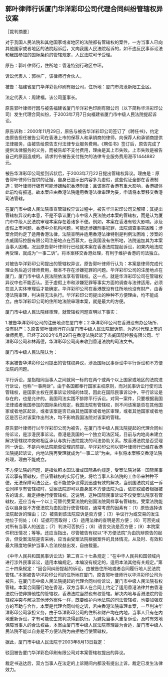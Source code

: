 ## 郭叶律师行诉厦门华洋彩印公司代理合同纠纷管辖权异议案

［裁判摘要］

对于我国人民法院和其他国家或者地区的法院都有管辖权的案件，一方当事人已向其他国家或者地区的法院起诉后，又向我国人民法院起诉的，如不违反民事诉讼法和我国参加的国际条约的管辖规定，人民法院可予受理。



原告：郭叶律师行，住所地：香港特别行政区中环。

诉讼代表人：郭林广，该律师行合伙人。

被告：福建省厦门华洋彩色印刷有限公司，住所地：厦门市海沧新阳工业区。

法定代表人：周建福，该公司董事长。

原告郭叶律师行因与被告福建省厦门华洋彩色印刷有限公司（以下简称华洋彩印公司）发生代理合同纠纷，于2003年7月7日向福建省厦门市中级人民法院提起诉讼。

原告诉称：2000年11月29日，原告与被告华洋彩印公司签订了《聘任书》，约定由原告担任被告公司在香港上市的保荐人和承销商的律师，向保荐人和承销商提供法律服务，由被告给原告支付法律专业服务费用。《聘任书》签订后，原告完成了提供法律服务的义务，而被告却不支付费用，理由是其上市失败。上市失败是被告自己的原因造成的。请求判令被告支付拖欠的法律专业服务费用港币1444882元。

被告华洋彩印公司接到诉状后，于2003年7月22日提出管辖权异议。理由是：原告郭叶律师行提供的证据，自身已显示出内容多为虚假，这些假证全部在香港制造；郭叶律师行极有可能涉嫌触犯香港刑律；且该案在香港有重大影响，香港媒体此前均有报道。故本案应由香港法院适用香港法律审理为妥，申请将本案移交香港司法管辖。

在厦门市中级人民法院审查管辖权异议过程中，被告华洋彩印公司又解释：其提出管辖权异议的本意，不是不承认厦门市中级人民法院对本案的管辖权，而是认为厦门市中级人民法院审理本案存在着诸多不便。例如，本案在香港有较大影响，涉及虚假上市问题、香港中介机构问题，可能还涉嫌刑事犯罪，法院调查事实困难；涉案合同约定了适用香港法律，法院查明并适用香港法律特别是判例法困难；涉案的杰威国际控股有限公司注册地点在百慕大，在我国没有住所地，法院追加其为本案当事人困难。况且原告郭叶律师行已经就本案在香港法院提起诉讼，如果内地法院再受理，就成为“一事二诉”。将本案移交香港处理，有利于维护香港的司法独立。

对被告华洋彩印公司提出的管辖权异议，原告郭叶律师行认为：本案是律师完成代理业务后追讨律师费用，根本不存在涉嫌犯罪的问题。华洋彩印公司的注册地点在厦门，厦门市中级人民法院依法享有管辖权。这一点，就是华洋彩印公司在管辖权异议中也不能否认。至于虚假上市和涉嫌犯罪等事实方面的调查与法律适用，必须在进入实体审理后才能确定。华洋彩印公司在香港既没有住所地也没有财产，由香港法院审理，判决将无法执行。华洋彩印公司提出的种种不方便理由，均不能成立。由华洋彩印公司的住所地法院审理本案，就是最大的方便。

厦门市中级人民法院经审理，就管辖权问题查明以下事实：

1.被告华洋彩印公司的注册地点在厦门市；2.华洋彩印公司在香港没有办公场所、没有财产；3.原告郭叶律师行在向厦门市中级人民法院起诉前，为追讨代理上市的律师费用，已经于2003年6月29日在香港法院起诉了杰威国际控股有限公司、华洋彩印公司和林再德，华洋彩印公司尚未收到香港法院的司法文书。

厦门市中级人民法院认为：

本案被告华洋彩印公司提出的管辖权异议，涉及国际民事诉讼中平行诉讼和不方便法院的问题。

平行诉讼，是指相同当事人之间就同一标的在两个或两个以上国家或地区的法院进行诉讼，也称“一事两诉”。由于各国都奉行国家主权原则，而对民事诉讼行使司法管辖权，是国家主权在民事诉讼领域的体现，因此在国际民事诉讼中，平行诉讼是存在的，也是允许的。我国司法实践不排除平行诉讼。对同一案件，只要根据我国法律或者我国参加的国际条约规定，我国法院有管辖权，则不问该案是否在其他国家或者地区起诉，或者该案是否已由其他国家或者地区审理，或者其他国家或者地区是否已对该案作出判决，均不影响我国法院对该案的管辖。

原告郭叶律师行以华洋彩印公司为被告，在厦门市中级人民法院提起的代理合同纠纷诉讼，是涉港民事诉讼。香港是我国的一个独立司法区域，目前与内地尚未建立解决管辖权冲突和相互承认与执行法院裁决的司法协助关系。故香港法院是否受理同一诉讼，不是内地法院能否受理的前提。华洋彩印公司以郭叶律师行已经在香港法院提起诉讼，内地法院再受理就成为“一事二诉”为由，主张将本案移交香港法院处理，理由不能成立。

不方便法院的问题，是指依照本国法律或国际条约规定，受案法院对某一国际民事诉讼享有管辖权，但该管辖权的实际行使，将给当事人和法院的工作带来种种不便，无法保障司法公正，也不能使争议得到迅速有效的解决，当别国法院对这一诉讼同样享有管辖权时，受案法院即可以自身属不方便法院为由，依职权或者根据被告的请求，裁定拒绝行使管辖权。这说明，这种国际民事诉讼不仅受案法院享有管辖权，还应当有一个以上可替代受案法院的别国法院同样享有管辖权。受案法院能否以自身是不方便法院为由拒绝行使管辖权，通常考虑的因素有：（1）原告选择该法院起诉的理由；（2）被告到该法院应诉是否方便；（3）争议行为或交易的发生地位于何处；（4）证据可否取得；（5）适用法律的查明是否方便；（6）可否完成对所有当事人的送达；（7）判决可否执行；（8）语言交流是否方便；（9）本院案件积压情况；等等。还应当指出，尽管被告有权以“不方便法院”为由抗辩原告的起诉，但受案法院是否采纳，应当由受案法院根据案件的具体情况，从及时、有效和最大限度地保护当事人合法权益出发，自由裁量。

《中华人民共和国民事诉讼法》第二百三十七条规定：“在中华人民共和国领域内进行涉外民事诉讼，适用本编规定。本编没有规定的，适用本法其他有关规定。”第二十四条规定：“因合同纠纷提起的诉讼，由被告住所地或者合同履行地人民法院管辖。”本案被告华洋彩印公司的住所地在厦门，原告郭叶律师行以华洋彩印公司为被告，在厦门市中级人民法院提起的代理合同纠纷诉讼，厦门市中级人民法院有权管辖。本案合同履行地在香港，双方当事人在合同上约定了适用香港法律并由香港法院行使非排他性的管辖权，香港法院当然也有权管辖。解决内地与香港法院的管辖权冲突与解决其他涉外案件一样，既要维护内地法院的司法管辖权，也要加强双方的互助与合作。本案是代理合同纠纷之诉，若由香港法院审理本案，一旦判决华洋彩印公司承担义务，由于华洋彩印公司的住所和财产均在内地，当事人只有在内地重新诉讼，才有可能使生效判决得到执行。为避免当事人重复诉讼，及时有效地保障当事人的合法权益，本案由厦门市中级人民法院审理最为合适，厦门市中级人民法院不能以自身是不方便法院为由拒绝行使管辖权。

据此，厦门市中级人民法院于2003年8月13日裁定：

驳回被告厦门华洋彩色印刷有限公司对本案管辖权提出的异议。

裁定书送达后，双方当事人在法定的上诉期间内都没有提出上诉，裁定已发生法律效力。

